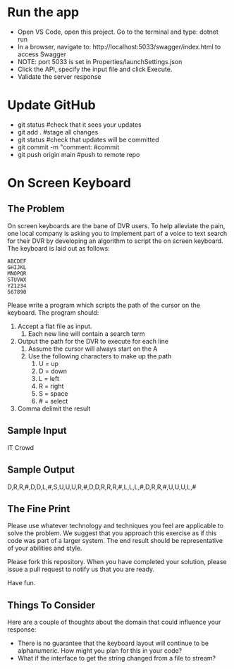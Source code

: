 # Run the app
- Open VS Code, open this project. Go to the terminal and type: dotnet run
- In a browser, navigate to: http://localhost:5033/swagger/index.html to access Swagger
- NOTE: port 5033 is set in Properties/launchSettings.json
- Click the API, specify the input file and click Execute. 
- Validate the server response

# Update GitHub
- git status               #check that it sees your updates
- git add .                #stage all changes
- git status               #check that updates will be committed
- git commit -m "comment:  #commit
- git push origin main     #push to remote repo

# On Screen Keyboard

## The Problem

On screen keyboards are the bane of DVR users. To help alleviate the pain, one local company is asking you to implement part of a voice to text search for their DVR by developing an algorithm to script the on screen keyboard.
The keyboard is laid out as follows:

```
ABCDEF
GHIJKL
MNOPQR
STUVWX
YZ1234
567890
```

Please write a program which scripts the path of the cursor on the keyboard. The program should:

1. Accept a flat file as input.
   1. Each new line will contain a search term
2. Output the path for the DVR to execute for each line
   1. Assume the cursor will always start on the A
   2. Use the following characters to make up the path
      1. U = up
      2. D = down
      3. L = left
      4. R = right
      5. S = space
      6. \# = select
3. Comma delimit the result

## Sample Input

IT Crowd

## Sample Output

D,R,R,#,D,D,L,#,S,U,U,U,R,#,D,D,R,R,R,#,L,L,L,#,D,R,R,#,U,U,U,L,#

## The Fine Print

Please use whatever technology and techniques you feel are applicable to solve the problem. We suggest that you approach this exercise as if this code was part of a larger system. The end result should be representative of your abilities and style.

Please fork this repository. When you have completed your solution, please issue a pull request to notify us that you are ready.

Have fun.

## Things To Consider

Here are a couple of thoughts about the domain that could influence your response:

- There is no guarantee that the keyboard layout will continue to be alphanumeric. How might you plan for this in your code?
- What if the interface to get the string changed from a file to stream?
